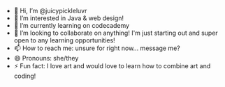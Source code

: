 - 👋 Hi, I’m @juicypickleluvr
- 👀 I’m interested in Java & web design!
- 🌱 I’m currently learning on codecademy
- 💞️ I’m looking to collaborate on anything! I'm just starting out and super open to any learning opportunities!
- 📫 How to reach me: unsure for right now... message me?
- 😄 Pronouns: she/they
- ⚡ Fun fact: I love art and would love to learn how to combine art and coding!

<!---
juicypickleluvr/juicypickleluvr is a ✨ special ✨ repository because its `README.md` (this file) appears on your GitHub profile.
You can click the Preview link to take a look at your changes.
--->
